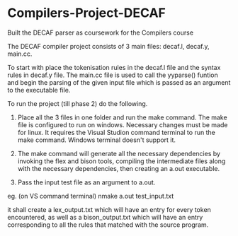 # Compilers-Project-DECAF

Built the DECAF parser as coursework for the Compilers course

The DECAF compiler project consists of 3 main files: decaf.l, decaf.y, main.cc.

To start with place the tokenisation rules in the decaf.l file and the syntax rules in decaf.y file. The main.cc file is used to call the yyparse() funtion and begin the parsing of the given input file which is passed as an argument to the executable file.

To run the project (till phase 2) do the following.

1. Place all the 3 files in one folder and run the make command. The make file is configured to run on windows. Necessary changes must be made for linux. It requires the Visual Studion command terminal to run the make command. Windows terminal doesn't support it.

2. The make command will generate all the necessary dependencies by invoking the flex and bison tools, compiling the intermediate files along with the necessary dependencies, then creating an a.out executable.

3. Pass the input test file as an argument to a.out. 

eg. (on VS command terminal)
    nmake 
    a.out test_input.txt

it shall create a lex_output.txt which will have an entry for every token encountered, as well as a bison_output.txt which will have an entry corresponding to all the rules that matched with the source program.

